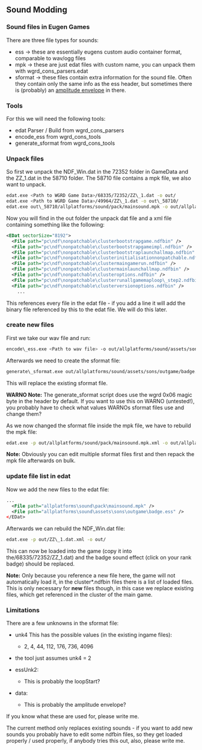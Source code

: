 ## Sound Modding

### Sound files in Eugen Games

There are three file types for sounds:

 - ess -> these are essentially eugens custom audio container format, comparable to wav/ogg files
 - mpk -> these are just edat files with custom name, you can unpack them with wgrd\_cons\_parsers.edat
 - sformat -> these files contain extra information for the sound file. Often they contain only the same info as the ess header, but sometimes there is (probably) an [amplitude envelope](https://en.wikipedia.org/wiki/Envelope\_(waves)) in there.

### Tools

For this we will need the following tools:

 - edat Parser / Build from wgrd\_cons\_parsers
 - encode\_ess from wgrd\_cons\_tools
 - generate\_sformat from wgrd\_cons\_tools


### Unpack files
So first we unpack the NDF\_Win.dat in the 72352 folder in GameData and the ZZ\_1.dat in the 58710 folder. The 58710 file contains a mpk file, we also want to unpack.

``` bash
edat.exe <Path to WGRD Game Data>/68335/72352/ZZ\_1.dat -o out/
edat.exe <Path to WGRD Game Data>/49964/ZZ\_1.dat -o out\_58710/
edat.exe out\_58710/allplatforms/sound/pack/mainsound.mpk -o out/allplatforms/sound/pack/
```

Now you will find in the out folder the unpack dat file and a xml file containing something like the following:

``` xml
<EDat sectorSize="8192">
  <File path="pc\ndf\nonpatchable\clusterbootstrapgame.ndfbin" />
  <File path="pc\ndf\nonpatchable\clusterbootstrapgameimpl.ndfbin" />
  <File path="pc\ndf\nonpatchable\clusterbootstraplaunchallmap.ndfbin" />
  <File path="pc\ndf\nonpatchable\clusterinitialisationnonpatchable.ndfbin" />
  <File path="pc\ndf\nonpatchable\clustermaingamerun.ndfbin" />
  <File path="pc\ndf\nonpatchable\clustermainlaunchallmap.ndfbin" />
  <File path="pc\ndf\nonpatchable\clusteroptions.ndfbin" />
  <File path="pc\ndf\nonpatchable\clusterrunallgamemaploop\_step2.ndfbin" />
  <File path="pc\ndf\nonpatchable\clusterversionoptions.ndfbin" />
	...
```

This references every file in the edat file - if you add a line it will add the binary file referenced by this to the edat file. We will do this later.

### create new files

First we take our wav file and run:

``` bash
encode\_ess.exe <Path to wav file> -o out/allplatforms/sound/assets/sons/outgame/badge.ess
```

Afterwards we need to create the sformat file:

``` bash
generate\_sformat.exe out/allplatforms/sound/assets/sons/outgame/badge.ess -o out/allplatforms/sound/pack/allplatforms/sound/assets/sons/outgame/badge.sformat
```

This will replace the existing sformat file.

**WARNO Note:** The generate\_sformat script does use the wgrd 0x06 magic byte in the header by default. If you want to use this on WARNO (untested!), you probably have to check what values WARNOs sformat files use and change them?

As we now changed the sformat file inside the mpk file, we have to rebuild the mpk file:

``` bash
edat.exe -p out/allplatforms/sound/pack/mainsound.mpk.xml -o out/allplatforms/sound/pack
```

**Note:**
Obviously you can edit multiple sformat files first and then repack the mpk file afterwards on bulk.

### update file list in edat

Now we add the new files to the edat file:

``` xml
...
  <File path="allplatforms\sound\pack\mainsound.mpk" />
  <File path="allplatforms\sound\assets\sons\outgame\badge.ess" />
</EDat>
```

Afterwards we can rebuild the NDF\_Win.dat file:

```bash
edat.exe -p out/ZZ\_1.dat.xml -o out/
```

This can now be loaded into the game (copy it into the/68335/72352/ZZ\_1.dat) and the badge sound effect (click on your rank badge) should be replaced.

**Note:**
Only because you reference a new file here, the game will not automatically load it, in the cluster*.ndfbin files there is a list of loaded files.
This is only necessary for **new** files though, in this case we replace existing files, which get referenced in the cluster of the main game.


### Limitations

There are a few unknowns in the sformat file:

 - unk4 This has the possible values (in the existing ingame files):
 	- 2, 4, 44, 112, 176, 736, 4096
 - the tool just assumes unk4 = 2

 - essUnk2:
	 - This is probably the loopStart?

- data:
	- This is probably the amplitude envelope?

If you know what these are used for, please write me.

The current method only replaces existing sounds - if you want to add new sounds you probably have to edit some ndfbin files, so they get loaded properly / used properly, if anybody tries this out, also, please write me.
